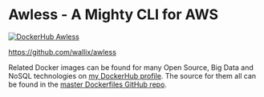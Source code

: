 # Awless - A Mighty CLI for AWS

[![DockerHub Awless](https://img.shields.io/badge/DockerHub-harisekhon%2Fawless-blue)](https://hub.docker.com/repository/docker/harisekhon/awless)

https://github.com/wallix/awless

Related Docker images can be found for many Open Source, Big Data and NoSQL technologies on [my DockerHub profile](https://hub.docker.com/r/harisekhon). The source for them all can be found in the [master Dockerfiles GitHub repo](https://github.com/HariSekhon/Dockerfiles/).
